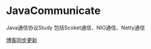 # JavaCommunicate
Java通信协议Study 包括Scoket通信、NIO通信、Netty通信

[博客同步更新](https://blog.csdn.net/qq_21125183/article/details/86161620)
